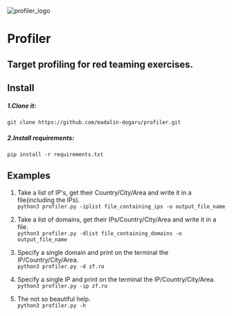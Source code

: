 ![profiler_logo](https://user-images.githubusercontent.com/34633522/227782206-76a478c0-7197-4a6c-8631-4b8bbf44dee3.jpg)
# Profiler   

Target profiling for red teaming exercises.
---

Install
---
##### 1.Clone it:   
`git clone https://github.com/madalin-dogaru/profiler.git` 

##### 2.Install requirements:   
`pip install -r requirements.txt`   


Examples
---
1. Take a list of IP's, get their Country/City/Area and write it in a file(including the IPs).    
`python3 profiler.py -iplist file_containing_ips -o output_file_name`

2. Take a list of domains, get their IPs/Country/City/Area and write it in a file.   
`python3 profiler.py -dlist file_containing_domains -o output_file_name`

3. Specify a single domain and print on the terminal the IP/Country/City/Area.   
`python3 profiler.py -d zf.ro`

4. Specify a single IP and print on the terminal the IP/Country/City/Area.   
`python3 profiler.py -ip zf.ro`

5. The not so beautiful help.    
`python3 profiler.py -h`   
